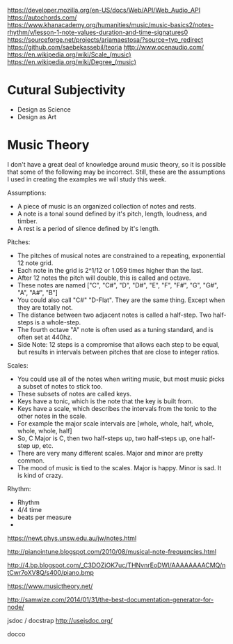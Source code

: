 https://developer.mozilla.org/en-US/docs/Web/API/Web_Audio_API
https://autochords.com/
https://www.khanacademy.org/humanities/music/music-basics2/notes-rhythm/v/lesson-1-note-values-duration-and-time-signatures0
https://sourceforge.net/projects/ariamaestosa/?source=typ_redirect
https://github.com/saebekassebil/teoria
http://www.ocenaudio.com/
https://en.wikipedia.org/wiki/Scale_(music)
https://en.wikipedia.org/wiki/Degree_(music)


# Cutural Subjectivity
- Design as Science
- Design as Art

# Music Theory

I don't have a great deal of knowledge around music theory, so it is possible that some of the following may be incorrect. Still, these are the assumptions I used in creating the examples we will study this week.

Assumptions:
- A piece of music is an organized collection of notes and rests.
- A note is a tonal sound defined by it's pitch, length, loudness, and timber.
- A rest is a period of silence defined by it's length.

Pitches:
- The pitches of musical notes are constrained to a repeating, exponential 12 note grid.
- Each note in the grid is 2^1/12 or 1.059 times higher than the last.
- After 12 notes the pitch will double, this is called and octave.
- These notes are named ["C", "C#", "D", "D#", "E", "F", "F#", "G", "G#", "A", "A#", "B"]
- You could also call "C#" "D-Flat". They are the same thing. Except when they are totally not.
- The distance between two adjacent notes is called a half-step. Two half-steps is a whole-step.
- The fourth octave "A" note is often used as a tuning standard, and is often set at 440hz.
- Side Note: 12 steps is a compromise that allows each step to be equal, but results in intervals between pitches that are close to integer ratios.  

Scales:
- You could use all of the notes when writing music, but most music picks a subset of notes to stick too.
- These subsets of notes are called keys.
- Keys have a tonic, which is the note that the key is built from.
- Keys have a scale, which describes the intervals from the tonic to the other notes in the scale.
- For example the major scale intervals are [whole, whole, half, whole, whole, whole, half]
- So, C Major is C, then two half-steps up, two half-steps up, one half-step up, etc.
- There are very many different scales. Major and minor are pretty common.
- The mood of music is tied to the scales. Major is happy. Minor is sad. It is kind of crazy.

Rhythm:


- Rhythm
- 4/4 time
- beats per measure
-

https://newt.phys.unsw.edu.au/jw/notes.html


http://pianointune.blogspot.com/2010/08/musical-note-frequencies.html


http://4.bp.blogspot.com/_C3DOZiOK7uc/THNvnrEoDWI/AAAAAAAACMQ/ntCwr7oXV8Q/s400/piano.bmp




















https://www.musictheory.net/




http://samwize.com/2014/01/31/the-best-documentation-generator-for-node/

jsdoc / docstrap
http://usejsdoc.org/

docco
